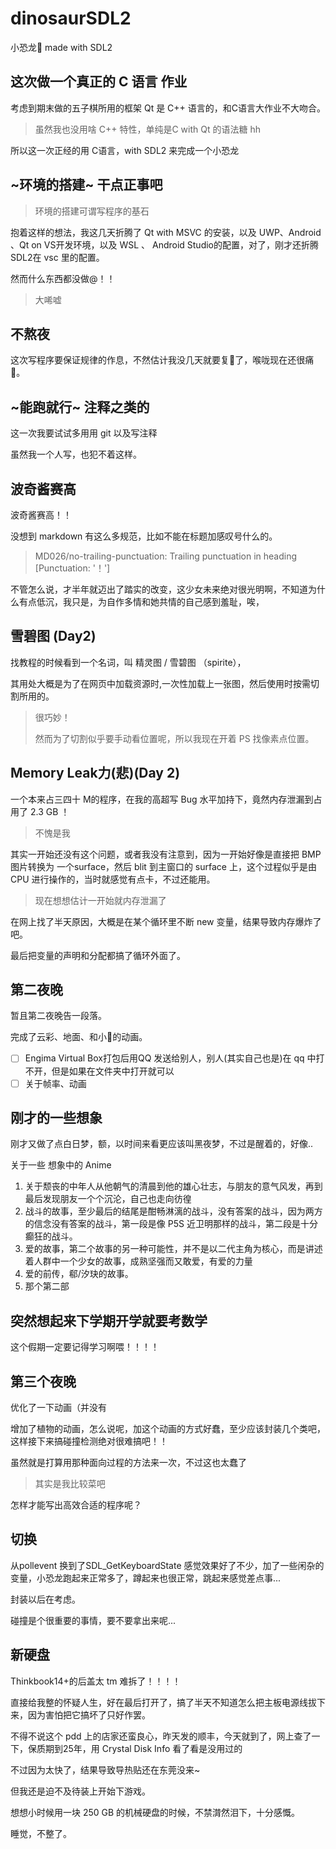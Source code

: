 # dinosaurSDL2

小恐龙🦖 made with SDL2

## 这次做一个真正的 C 语言 作业

考虑到期末做的五子棋所用的框架 Qt 是 C++ 语言的，和C语言大作业不大吻合。

> 虽然我也没用啥 C++ 特性，单纯是C with Qt 的语法糖 hh

所以这一次正经的用 C语言，with SDL2 来完成一个小恐龙

## ~环境的搭建~ 干点正事吧

> 环境的搭建可谓写程序的基石

抱着这样的想法，我这几天折腾了 Qt with MSVC 的安装，以及 UWP、Android 、Qt on VS开发环境，以及 WSL 、 Android Studio的配置，对了，刚才还折腾 SDL2在 vsc 里的配置。

然而什么东西都没做@！！

> 大唏嘘

## 不熬夜

这次写程序要保证规律的作息，不然估计我没几天就要复🐏了，喉咙现在还很痛🔪。

## ~能跑就行~ 注释之类的

这一次我要试试多用用 git 以及写注释

虽然我一个人写，也犯不着这样。

## 波奇酱赛高

波奇酱赛高！！

没想到 markdown 有这么多规范，比如不能在标题加感叹号什么的。

> MD026/no-trailing-punctuation: Trailing punctuation in heading [Punctuation: '！']

不管怎么说，才半年就迈出了踏实的改变，这少女未来绝对很光明啊，不知道为什么有点低沉，我只是，为自作多情和她共情的自己感到羞耻，唉，

## 雪碧图 (Day2)

找教程的时候看到一个名词，叫 精灵图 / 雪碧图 （spirite），

其用处大概是为了在网页中加载资源时,一次性加载上一张图，然后使用时按需切割所用的。

> 很巧妙！
>
> 然而为了切割似乎要手动看位置呢，所以我现在开着 PS 找像素点位置。

## Memory Leak力(悲)(Day 2)

一个本来占三四十 M的程序，在我的高超写 Bug 水平加持下，竟然内存泄漏到占用了 2.3 GB ！

> 不愧是我

其实一开始还没有这个问题，或者我没有注意到，因为一开始好像是直接把 BMP 图片转换为 一个surface，然后 blit 到主窗口的 surface 上，这个过程似乎是由 CPU 进行操作的，当时就感觉有点卡，不过还能用。

> 现在想想估计一开始就内存泄漏了

在网上找了半天原因，大概是在某个循环里不断 new 变量，结果导致内存爆炸了吧。

最后把变量的声明和分配都搞了循环外面了。

## 第二夜晚

暂且第二夜晚告一段落。

完成了云彩、地面、和小🦖的动画。

* [ ] Engima Virtual Box打包后用QQ 发送给别人，别人(其实自己也是)在 qq 中打不开，但是如果在文件夹中打开就可以
* [ ] 关于帧率、动画

## 刚才的一些想象

刚才又做了点白日梦，额，以时间来看更应该叫黑夜梦，不过是醒着的，好像..

关于一些 想象中的 Anime

1. 关于颓丧的中年人从他朝气的清晨到他的雄心壮志，与朋友的意气风发，再到最后发现朋友一个个沉沦，自己也走向彷徨
2. 战斗的故事，至少最后的结尾是酣畅淋漓的战斗，没有答案的战斗，因为两方的信念没有答案的战斗，第一段是像 P5S 近卫明那样的战斗，第二段是十分癫狂的战斗。
3. 爱的故事，第二个故事的另一种可能性，并不是以二代主角为核心，而是讲述着人群中一个少女的故事，成熟坚强而又敢爱，有爱的力量
4. 爱的前传，郗/汐玦的故事。
5. 那个第二部

## 突然想起来下学期开学就要考数学

这个假期一定要记得学习啊喂！！！！

## 第三个夜晚

优化了一下动画（并没有

增加了植物的动画，怎么说呢，加这个动画的方式好蠢，至少应该封装几个类吧，这样接下来搞碰撞检测绝对很难搞吧！！

虽然就是打算用那种面向过程的方法来一次，不过这也太蠢了

> 其实是我比较菜吧

怎样才能写出高效合适的程序呢？

## 切换

从pollevent 换到了SDL_GetKeyboardState 感觉效果好了不少，加了一些闲杂的变量，小恐龙跑起来正常多了，蹲起来也很正常，跳起来感觉差点事...

封装以后在考虑。

碰撞是个很重要的事情，要不要拿出来呢...

## 新硬盘

Thinkbook14+的后盖太 tm 难拆了！！！！

直接给我整的怀疑人生，好在最后打开了，搞了半天不知道怎么把主板电源线拔下来，因为害怕把它搞坏了只好作罢。

不得不说这个 pdd 上的店家还蛮良心，昨天发的顺丰，今天就到了，网上查了一下，保质期到25年，用 Crystal Disk Info 看了看是没用过的

不过因为太快了，结果导致导热贴还在东莞没来~

但我还是迫不及待装上开始下游戏。

想想小时候用一块 250 GB 的机械硬盘的时候，不禁潸然泪下，十分感慨。

睡觉，不整了。
